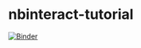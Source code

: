 # nbinteract-tutorial

[![Binder](https://mybinder.org/badge_logo.svg)](https://mybinder.org/v2/gh/jonschull/nbinteract-tutorial/master)
